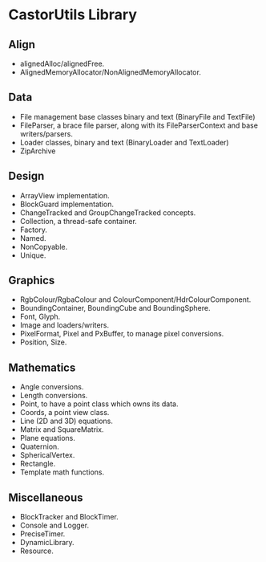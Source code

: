 ﻿# CastorUtils Library

## Align

- alignedAlloc/alignedFree.
- AlignedMemoryAllocator/NonAlignedMemoryAllocator.

## Data

- File management base classes binary and text (BinaryFile and TextFile)
- FileParser, a brace file parser, along with its FileParserContext and base writers/parsers.
- Loader classes, binary and text (BinaryLoader and TextLoader)
- ZipArchive

## Design

- ArrayView implementation.
- BlockGuard implementation.
- ChangeTracked and GroupChangeTracked concepts.
- Collection, a thread-safe container.
- Factory.
- Named.
- NonCopyable.
- Unique.

## Graphics

- RgbColour/RgbaColour and ColourComponent/HdrColourComponent.
- BoundingContainer, BoundingCube and BoundingSphere.
- Font, Glyph.
- Image and loaders/writers.
- PixelFormat, Pixel and PxBuffer, to manage pixel conversions.
- Position, Size.

## Mathematics

- Angle conversions.
- Length conversions.
- Point, to have a point class which owns its data.
- Coords, a point view class.
- Line (2D and 3D) equations.
- Matrix and SquareMatrix.
- Plane equations.
- Quaternion.
- SphericalVertex.
- Rectangle.
- Template math functions.

## Miscellaneous

- BlockTracker and BlockTimer.
- Console and Logger.
- PreciseTimer.
- DynamicLibrary.
- Resource.
